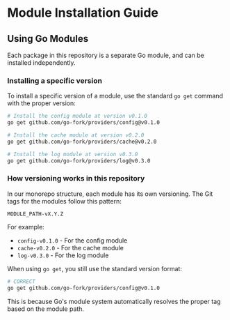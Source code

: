 # Module Installation Guide

## Using Go Modules

Each package in this repository is a separate Go module, and can be installed independently.

### Installing a specific version

To install a specific version of a module, use the standard `go get` command with the proper version:

```bash
# Install the config module at version v0.1.0
go get github.com/go-fork/providers/config@v0.1.0

# Install the cache module at version v0.2.0
go get github.com/go-fork/providers/cache@v0.2.0

# Install the log module at version v0.3.0
go get github.com/go-fork/providers/log@v0.3.0
```

### How versioning works in this repository

In our monorepo structure, each module has its own versioning. The Git tags for the modules follow this pattern:

```
MODULE_PATH-vX.Y.Z
```

For example:
- `config-v0.1.0` - For the config module
- `cache-v0.2.0` - For the cache module
- `log-v0.3.0` - For the log module

When using `go get`, you still use the standard version format:

```bash
# CORRECT
go get github.com/go-fork/providers/config@v0.1.0
```

This is because Go's module system automatically resolves the proper tag based on the module path.
